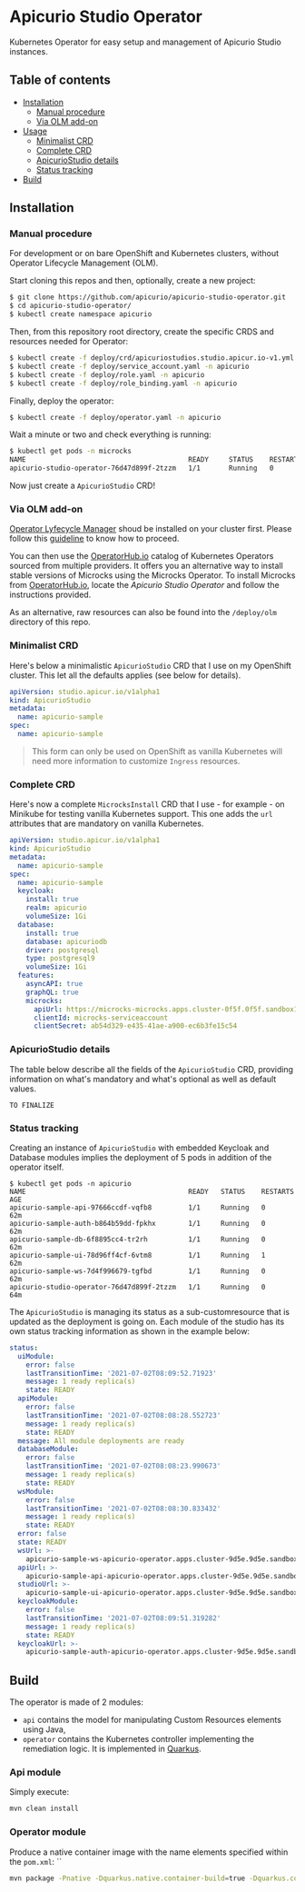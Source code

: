 # Apicurio Studio Operator

Kubernetes Operator for easy setup and management of Apicurio Studio instances.

## Table of contents

<!--ts-->
* [Installation](#installation)
    * [Manual procedure](#manual-procedure)
    * [Via OLM add-on](#via-olm-add-on)
* [Usage](#usage)
    * [Minimalist CRD](#minimalist-crd)
    * [Complete CRD](#complete-crd)
    * [ApicurioStudio details](#apicuriostudio-details)
    * [Status tracking](#status-tracking)
* [Build](#build)
<!--te-->

## Installation

### Manual procedure

For development or on bare OpenShift and Kubernetes clusters, without Operator Lifecycle Management (OLM).

Start cloning this repos and then, optionally, create a new project:

```sh
$ git clone https://github.com/apicurio/apicurio-studio-operator.git
$ cd apicurio-studio-operator/
$ kubectl create namespace apicurio
```

Then, from this repository root directory, create the specific CRDS and resources needed for Operator:

```sh
$ kubectl create -f deploy/crd/apicuriostudios.studio.apicur.io-v1.yml
$ kubectl create -f deploy/service_account.yaml -n apicurio 
$ kubectl create -f deploy/role.yaml -n apicurio
$ kubectl create -f deploy/role_binding.yaml -n apicurio
```

Finally, deploy the operator:

```sh
$ kubectl create -f deploy/operator.yaml -n apicurio
```

Wait a minute or two and check everything is running:

```sh
$ kubectl get pods -n microcks                                  
NAME                                        READY     STATUS    RESTARTS   AGE
apicurio-studio-operator-76d47d899f-2tzzm   1/1       Running   0          1m
```

Now just create a `ApicurioStudio` CRD!

### Via OLM add-on

[Operator Lyfecycle Manager](https://github.com/operator-framework/operator-lifecycle-manager) shoud be installed on your cluster first. Please follow this [guideline](https://github.com/operator-framework/operator-lifecycle-manager/blob/master/Documentation/install/install.md) to know how to proceed.

You can then use the [OperatorHub.io](https://operatorhub.io) catalog of Kubernetes Operators sourced from multiple providers. It offers you an alternative way to install stable versions of Microcks using the Microcks Operator. To install Microcks from [OperatorHub.io](https://operatorhub.io), locate the *Apicurio Studio Operator* and follow the instructions provided.

As an alternative, raw resources can also be found into the `/deploy/olm` directory of this repo.

### Minimalist CRD

Here's below a minimalistic `ApicurioStudio` CRD that I use on my OpenShift cluster. This let all the defaults applies (see below for details).

```yaml
apiVersion: studio.apicur.io/v1alpha1
kind: ApicurioStudio
metadata:
  name: apicurio-sample
spec:
  name: apicurio-sample
```

> This form can only be used on OpenShift as vanilla Kubernetes will need more information to customize `Ingress` resources.

### Complete CRD

Here's now a complete `MicrocksInstall` CRD that I use - for example - on Minikube for testing vanilla Kubernetes support. This one adds the `url` attributes that are mandatory on vanilla Kubernetes.

```yaml
apiVersion: studio.apicur.io/v1alpha1
kind: ApicurioStudio
metadata:
  name: apicurio-sample
spec:
  name: apicurio-sample
  keycloak:
    install: true
    realm: apicurio
    volumeSize: 1Gi
  database:
    install: true
    database: apicuriodb
    driver: postgresql
    type: postgresql9
    volumeSize: 1Gi
  features:
    asyncAPI: true
    graphQL: true
    microcks:
      apiUrl: https://microcks-microcks.apps.cluster-0f5f.0f5f.sandbox1056.opentlc.com/api
      clientId: microcks-serviceaccount
      clientSecret: ab54d329-e435-41ae-a900-ec6b3fe15c54
```

### ApicurioStudio details

The table below describe all the fields of the `ApicurioStudio` CRD, providing information on what's mandatory and what's optional as well as default values.

`TO FINALIZE`

### Status tracking

Creating an instance of `ApicurioStudio` with embedded Keycloak and Database modules implies the deployment of 5 pods in addition of the operator itself.

```shell
$ kubectl get pods -n apicurio
NAME                                        READY   STATUS    RESTARTS   AGE
apicurio-sample-api-97666ccdf-vqfb8         1/1     Running   0          62m
apicurio-sample-auth-b864b59dd-fpkhx        1/1     Running   0          62m
apicurio-sample-db-6f8895cc4-tr2rh          1/1     Running   0          62m
apicurio-sample-ui-78d96ff4cf-6vtm8         1/1     Running   1          62m
apicurio-sample-ws-7d4f996679-tgfbd         1/1     Running   0          62m
apicurio-studio-operator-76d47d899f-2tzzm   1/1     Running   0          64m
```

The `ApicurioStudio` is managing its status as a sub-customresource that is updated as the deployment is going on.
Each module of the studio has its own status tracking information as shown in the example below:

```yaml
status:
  uiModule:
    error: false
    lastTransitionTime: '2021-07-02T08:09:52.71923'
    message: 1 ready replica(s)
    state: READY
  apiModule:
    error: false
    lastTransitionTime: '2021-07-02T08:08:28.552723'
    message: 1 ready replica(s)
    state: READY
  message: All module deployments are ready
  databaseModule:
    error: false
    lastTransitionTime: '2021-07-02T08:08:23.990673'
    message: 1 ready replica(s)
    state: READY
  wsModule:
    error: false
    lastTransitionTime: '2021-07-02T08:08:30.833432'
    message: 1 ready replica(s)
    state: READY
  error: false
  state: READY
  wsUrl: >-
    apicurio-sample-ws-apicurio-operator.apps.cluster-9d5e.9d5e.sandbox1893.opentlc.com
  apiUrl: >-
    apicurio-sample-api-apicurio-operator.apps.cluster-9d5e.9d5e.sandbox1893.opentlc.com
  studioUrl: >-
    apicurio-sample-ui-apicurio-operator.apps.cluster-9d5e.9d5e.sandbox1893.opentlc.com
  keycloakModule:
    error: false
    lastTransitionTime: '2021-07-02T08:09:51.319282'
    message: 1 ready replica(s)
    state: READY
  keycloakUrl: >-
    apicurio-sample-auth-apicurio-operator.apps.cluster-9d5e.9d5e.sandbox1893.opentlc.com
```

## Build

The operator is made of 2 modules:
* `api` contains the model for manipulating Custom Resources elements using Java,
* `operator` contains the Kubernetes controller implementing the remediation logic. It is implemented in [Quarkus](https://www.quarkus.io).

### Api module

Simply execute:

```sh
mvn clean install
```

### Operator module

Produce a native container image with the name elements specified within the `pom.xml`:
``
```sh
mvn package -Pnative -Dquarkus.native.container-build=true -Dquarkus.container-image.build=true
```